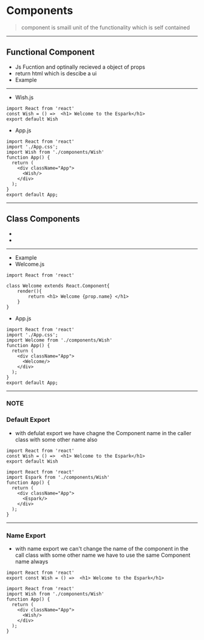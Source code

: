 # Components 
> component is smaill unit of the functionality which is self contained 
--- 

## Functional Component 
* Js Fucntion and optinally recieved a object of props 
* return html which is descibe a ui 
* Example 
---
* Wish.js
```
import React from 'react'
const Wish = () =>  <h1> Welcome to the Espark</h1>
export default Wish

```

* App.js

```
import React from 'react'
import './App.css';
import Wish from './components/Wish'
function App() {
  return (
    <div className="App">
      <Wish/>
    </div>
  );
}
export default App;
```

---

## Class Components 
* 
* 
---
* Example 
* Welcome.js
```
import React from 'react'

class Welcome extends React.Component{
    render(){
        return <h1> Welcome {prop.name} </h1>
    }
}
```

* App.js
```
import React from 'react'
import './App.css';
import Welcome from './components/Wish'
function App() {
  return (
    <div className="App">
      <Welcome/>
    </div>
  );
}
export default App;
```
---

### NOTE 

### Default Export 
* with defulat export we have chagne the Component
name in the caller class with some other name also 

```
import React from 'react'
const Wish = () =>  <h1> Welcome to the Espark</h1>
export default Wish

```

```
import React from 'react'
import Espark from './components/Wish'
function App() {
  return (
    <div className="App">
      <Espark/>
    </div>
  );
}
```

----

### Name Export 
* with name export we can't change the name of the component 
in the call class with some other name we have to use 
the same Component name always 

```
import React from 'react'
export const Wish = () =>  <h1> Welcome to the Espark</h1>
```

```
import React from 'react'
import Wish from './components/Wish'
function App() {
  return (
    <div className="App">
      <Wish/>
    </div>
  );
}

```